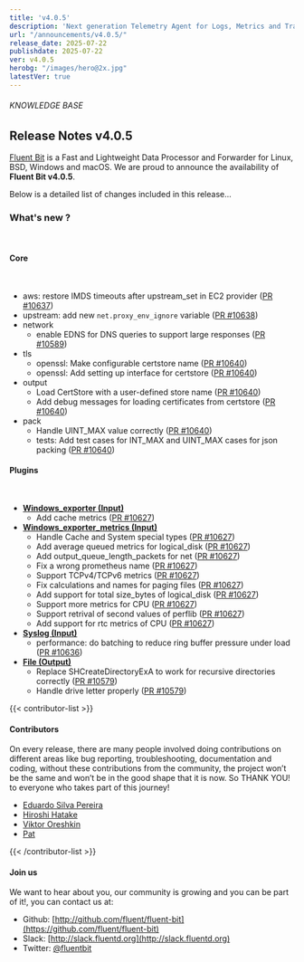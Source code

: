 ```yaml
---
title: 'v4.0.5'
description: 'Next generation Telemetry Agent for Logs, Metrics and Traces. '
url: "/announcements/v4.0.5/"
release_date: 2025-07-22
publishdate: 2025-07-22
ver: v4.0.5
herobg: "/images/hero@2x.jpg"
latestVer: true
---
```


###### KNOWLEDGE BASE

## Release Notes v4.0.5

[Fluent Bit](https://fluentbit.io) is a Fast and Lightweight Data Processor and Forwarder for Linux, BSD, Windows and macOS. We are proud to announce the availability of **Fluent Bit v4.0.5**.

Below is a detailed list of changes included in this release...

### What's new ?

<br>

#### Core
<br>

- aws: restore IMDS timeouts after upstream_set in EC2 provider ([PR #10637](https://github.com/fluent/fluent-bit/pull/10637))
- upstream: add new `net.proxy_env_ignore` variable ([PR #10638](https://github.com/fluent/fluent-bit/pull/10638))
- network
  - enable EDNS for DNS queries to support large responses ([PR #10589](https://github.com/fluent/fluent-bit/pull/10589))
- tls
  - openssl: Make configurable certstore name ([PR #10640](https://github.com/fluent/fluent-bit/pull/10640))
  - openssl: Add setting up interface for certstore ([PR #10640](https://github.com/fluent/fluent-bit/pull/10640))
- output
  - Load CertStore with a user-defined store name ([PR #10640](https://github.com/fluent/fluent-bit/pull/10640))
  - Add debug messages for loading certificates from certstore ([PR #10640](https://github.com/fluent/fluent-bit/pull/10640))
- pack
  - Handle UINT_MAX value correctly ([PR #10640](https://github.com/fluent/fluent-bit/pull/10640))
  - tests: Add test cases for INT_MAX and UINT_MAX cases for json packing ([PR #10640](https://github.com/fluent/fluent-bit/pull/10640))

#### Plugins

<br>

- **[Windows_exporter (Input)](https://docs.fluentbit.io/manual/data-pipeline/inputs/windows-exporter-metrics)**
  - Add cache metrics ([PR #10627](https://github.com/fluent/fluent-bit/pull/10627))
- **[Windows_exporter_metrics (Input)](https://docs.fluentbit.io/manual/data-pipeline/inputs/windows-exporter-metrics)**
  - Handle Cache and System special types ([PR #10627](https://github.com/fluent/fluent-bit/pull/10627))
  - Add average queued metrics for logical_disk ([PR #10627](https://github.com/fluent/fluent-bit/pull/10627))
  - Add output_queue_length_packets for net ([PR #10627](https://github.com/fluent/fluent-bit/pull/10627))
  - Fix a wrong prometheus name ([PR #10627](https://github.com/fluent/fluent-bit/pull/10627))
  - Support TCPv4/TCPv6 metrics ([PR #10627](https://github.com/fluent/fluent-bit/pull/10627))
  - Fix calculations and names for paging files ([PR #10627](https://github.com/fluent/fluent-bit/pull/10627))
  - Add support for total size_bytes of logical_disk ([PR #10627](https://github.com/fluent/fluent-bit/pull/10627))
  - Support more metrics for CPU ([PR #10627](https://github.com/fluent/fluent-bit/pull/10627))
  - Support retrival of second values of perflib ([PR #10627](https://github.com/fluent/fluent-bit/pull/10627))
  - Add support for rtc metrics of CPU ([PR #10627](https://github.com/fluent/fluent-bit/pull/10627))
- **[Syslog (Input)](https://docs.fluentbit.io/manual/data-pipeline/inputs/syslog)**
  - performance: do batching to reduce ring buffer pressure under load ([PR #10636](https://github.com/fluent/fluent-bit/pull/10636))
- **[File (Output)](https://docs.fluentbit.io/manual/data-pipeline/outputs/file)**
  - Replace SHCreateDirectoryExA to work for recursive directories correctly ([PR #10579](https://github.com/fluent/fluent-bit/pull/10579))
  - Handle drive letter properly ([PR #10579](https://github.com/fluent/fluent-bit/pull/10579))

{{< contributor-list >}}

#### Contributors

On every release, there are many people involved doing contributions on different areas like bug reporting, troubleshooting, documentation and coding, without these contributions from the community, the project won’t be the same and won’t be in the good shape that it is now. So THANK YOU! to everyone who takes part of this journey!

- [Eduardo Silva Pereira](https://github.com/edsiper)
- [Hiroshi Hatake](https://github.com/cosmo0920)
- [Viktor Oreshkin](https://github.com/stek29)
- [Pat](https://github.com/patrick-stephens)

{{< /contributor-list >}}

#### Join us

We want to hear about you, our community is growing and you can be part of it!, you can contact us at:

* Github: [http://github.com/fluent/fluent-bit](https://github.com/fluent/fluent-bit)
* Slack: [http://slack.fluentd.org](http://slack.fluentd.org)
* Twitter: [@fluentbit](https://twitter.com/fluentbit)